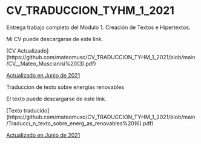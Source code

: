 # CV_TRADUCCION_TYHM_1_2021

Entrega trabajo completo del Modulo 1. Creación de Textos e Hipertextos.
<p>

Mi CV puede descargarse de este link.
<p>
[CV Actualizado](https://github.com/mateomusc/CV_TRADUCCION_TYHM_1_2021/blob/main/CV__Mateo_Muscianisi%20(3).pdf)
  
  <a href="https://github.com/mateomusc/CV_TRADUCCION_TYHM_1_2021/blob/main/CV__Mateo_Muscianisi%20(3).pdf"> Actualizado en Junio de 2021 </a>
<p>
  Traduccion de texto sobre energías renovables
  <p>
    El texto puede descargarse de este link.
  <p>
    [Texto traducido](https://github.com/mateomusc/CV_TRADUCCION_TYHM_1_2021/blob/main/Traducci_n_texto_sobre_energ_as_renovables%20(6).pdf)
    
 <a href="https://github.com/mateomusc/CV_TRADUCCION_TYHM_1_2021/blob/main/Traducci_n_texto_sobre_energ_as_renovables%20(6).pdf"> Actualizado en Junio de 2021 </a>
